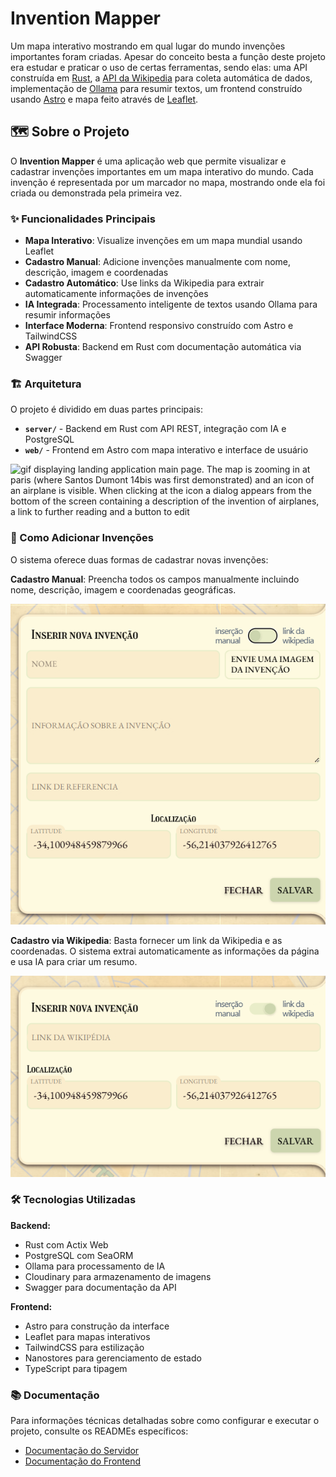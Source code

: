 
# Invention Mapper

Um mapa interativo mostrando em qual lugar do mundo invenções importantes foram criadas. Apesar do conceito besta a função deste projeto era estudar e praticar o uso de certas ferramentas, sendo elas: uma API construída em [Rust](https://www.rust-lang.org), a [API da Wikipedia](https://www.mediawiki.org/wiki/API:Main_page/pt-br) para coleta automática de dados, implementação de [Ollama](https://ollama.com) para resumir textos, um frontend construído usando [Astro](https://astro.build) e mapa feito através de [Leaflet](https://leafletjs.com).

## 🗺️ Sobre o Projeto

O **Invention Mapper** é uma aplicação web que permite visualizar e cadastrar invenções importantes em um mapa interativo do mundo. Cada invenção é representada por um marcador no mapa, mostrando onde ela foi criada ou demonstrada pela primeira vez.

### ✨ Funcionalidades Principais

- **Mapa Interativo**: Visualize invenções em um mapa mundial usando Leaflet
- **Cadastro Manual**: Adicione invenções manualmente com nome, descrição, imagem e coordenadas
- **Cadastro Automático**: Use links da Wikipedia para extrair automaticamente informações de invenções
- **IA Integrada**: Processamento inteligente de textos usando Ollama para resumir informações
- **Interface Moderna**: Frontend responsivo construído com Astro e TailwindCSS
- **API Robusta**: Backend em Rust com documentação automática via Swagger

### 🏗️ Arquitetura

O projeto é dividido em duas partes principais:

- **`server/`** - Backend em Rust com API REST, integração com IA e PostgreSQL
- **`web/`** - Frontend em Astro com mapa interativo e interface de usuário

![gif displaying landing application main page. The map is zooming in at paris (where Santos Dumont 14bis was first demonstrated) and an icon of an airplane is visible. When clicking at the icon a dialog appears from the bottom of the screen containing a description of the invention of airplanes, a link to further reading and a button to edit](.github/landing.gif)

### 📝 Como Adicionar Invenções

O sistema oferece duas formas de cadastrar novas invenções:

**Cadastro Manual**: Preencha todos os campos manualmente incluindo nome, descrição, imagem e coordenadas geográficas.

![form to add a new invention. Form includes the following fields: name, image, description/information, reference link, latitude and longitude. Theres also a switch button to change between manual and wiki link forms](.github/form-manual.png)

**Cadastro via Wikipedia**: Basta fornecer um link da Wikipedia e as coordenadas. O sistema extrai automaticamente as informações da página e usa IA para criar um resumo.

![form to add a new invention. Form includes the following fields: wikipedia link, latitude and longitude. Theres also a switch button to change between manual and wiki link forms](.github/form-wiki.png)

### 🛠️ Tecnologias Utilizadas

**Backend:**
- Rust com Actix Web
- PostgreSQL com SeaORM
- Ollama para processamento de IA
- Cloudinary para armazenamento de imagens
- Swagger para documentação da API

**Frontend:**
- Astro para construção da interface
- Leaflet para mapas interativos
- TailwindCSS para estilização
- Nanostores para gerenciamento de estado
- TypeScript para tipagem

### 📚 Documentação

Para informações técnicas detalhadas sobre como configurar e executar o projeto, consulte os READMEs específicos:
- [Documentação do Servidor](server/README.md)
- [Documentação do Frontend](web/README.md)
